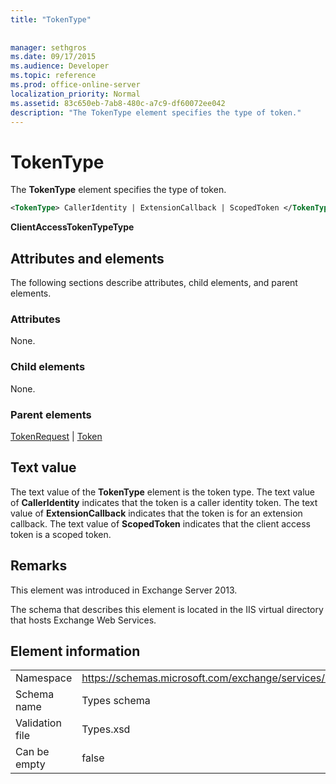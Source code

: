```yaml
---
title: "TokenType"
 
 
manager: sethgros
ms.date: 09/17/2015
ms.audience: Developer
ms.topic: reference
ms.prod: office-online-server
localization_priority: Normal
ms.assetid: 83c650eb-7ab8-480c-a7c9-df60072ee042
description: "The TokenType element specifies the type of token."
---
```


# TokenType

The **TokenType** element specifies the type of token. 
  
```XML
<TokenType> CallerIdentity | ExtensionCallback | ScopedToken </TokenType>
```

 **ClientAccessTokenTypeType**
## Attributes and elements

The following sections describe attributes, child elements, and parent elements.
  
### Attributes

None.
  
### Child elements

None.
  
### Parent elements

[TokenRequest](tokenrequest.md) | [Token](token.md)
  
## Text value

The text value of the **TokenType** element is the token type. The text value of **CallerIdentity** indicates that the token is a caller identity token. The text value of **ExtensionCallback** indicates that the token is for an extension callback. The text value of **ScopedToken** indicates that the client access token is a scoped token. 
  
## Remarks

This element was introduced in Exchange Server 2013.
  
The schema that describes this element is located in the IIS virtual directory that hosts Exchange Web Services.
  
## Element information

|||
|:-----|:-----|
|Namespace  <br/> |https://schemas.microsoft.com/exchange/services/2006/types  <br/> |
|Schema name  <br/> |Types schema  <br/> |
|Validation file  <br/> |Types.xsd  <br/> |
|Can be empty  <br/> |false  <br/> |
   

